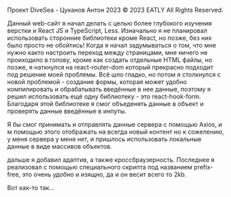 Проект DiveSea - Цуканов Антон 2023 
© 2023 EATLY All Rights Reserved.

Данный web-сайт я начал делать с целью более глубокого изучения верстки и React JS и TypeScript, Less.
Изначально я не планировал использовать сторонние библиотеки кроме React, но позже, без них было просто не обойтись! Когда я начал 
задумываться о том, что мне нужно както настроить переход между страницами, мне ничего не проиходило в голову, кроме как создать 
отдельные HTML файлы, но позже, я наткнулся на react-router-dom который прекрасно подходит под решение моей проблемы. 
Всё шло гладко, но потом я столкнулся с новой проблемой - создание формы, которая может удобно компилировать и обрабатывать
введённые в нее данные, поэтому я решил использовать ещё одну библиотеку - это react-hook-form. Благодаря этой библиотеке я смог 
объеденять данные в объект и проверять данные введённые в инпуты. 

Я бы смог принимать и отправлять данные сервера с помощью Axios, и м помощью этого отображать на всегда новый контент
но к сожелению, у меня сервера у меня нет, и пришлось использовать локальные данные в виде массивов объектов.

дальше я добавил адаптив, а также кроссбраузерность. Последнее я реализовал с помощью специального скрипта под названием
prefix-free, это очень удобно и изящно, да и он весит всего то 2kb.    

Вот как-то так...
